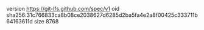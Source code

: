 version https://git-lfs.github.com/spec/v1
oid sha256:31c766833ca8b08ce2038627d6285d2ba5fa4e2a8f00425c333711b64163611d
size 8768
